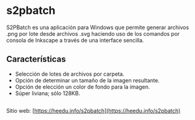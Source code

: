 # s2pbatch
S2PBatch es una aplicación para Windows que permite generar archivos .png por lote desde archivos .svg haciendo uso de los comandos por consola de Inkscape a través de una interface sencilla.
## Características
-	Selección de lotes de archivos por carpeta.
-	Opción de determinar un tamaño de la imagen resultante.
-	Opción de elección un color de fondo para la imagen.
-	Súper liviana; sólo 128KB.
## 
Sitio web: [https://heedu.info/s2pbatch](https://heedu.info/s2pbatch)
